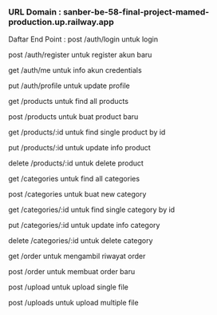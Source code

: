 ### URL Domain : sanber-be-58-final-project-mamed-production.up.railway.app

Daftar End Point : post /auth/login untuk login

post /auth/register untuk register akun baru

get /auth/me untuk info akun credentials

put /auth/profile untuk update profile

get /products untuk find all products

post /products untuk buat product baru

get /products/:id untuk find single product by id

put /products/:id untuk update info product

delete /products/:id untuk delete product

get /categories untuk find all categories

post /categories untuk buat new category

get /categories/:id untuk find single category by id

put /categories/:id untuk update info category

delete /categories/:id untuk delete category

get /order untuk mengambil riwayat order

post /order untuk membuat order baru

post /upload untuk upload single file

post /uploads untuk upload multiple file
